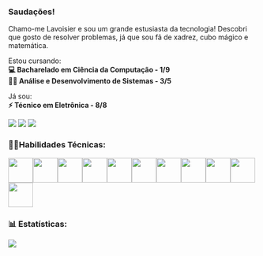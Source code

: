 ### Saudações!
Chamo-me Lavoisier e sou um grande estusiasta da tecnologia! Descobri que gosto de resolver problemas, já que sou fã de xadrez, cubo mágico e matemática.

Estou cursando:<br>
**💻 Bacharelado em Ciência da Computação - 1/9<br>👨‍💻 Análise e Desenvolvimento de Sistemas - 3/5<br>**

Já sou:<br>
**⚡ Técnico em Eletrônica - 8/8**
<div>
<a href = "mailto:contato@loc.lavoisier@gmail.com"><img loading="lazy" src="https://img.shields.io/badge/Gmail-D14836?style=for-the-badge&logo=gmail&logoColor=white" target="_blank"></a>
<a href="https://www.linkedin.com/in/lavoisier-oliveira/" target="_blank"><img loading="lazy" src="https://img.shields.io/badge/-LinkedIn-%230077B5?style=for-the-badge&logo=linkedin&logoColor=white" target="_blank"></a>
<a href="https://www.instagram.com/lavoisier__oliveira/" target="_blank"><img loading="lazy" src="https://img.shields.io/badge/-Instagram-%23E4405F?style=for-the-badge&logo=instagram&logoColor=white" target="_blank"></a>
</div>

### 🤹‍♀️Habilidades Técnicas:        
<img loading="lazy" src="https://cdn.jsdelivr.net/gh/devicons/devicon@latest/icons/git/git-original.svg" width="50" height="50"/><img loading="lazy" src="https://cdn.jsdelivr.net/gh/devicons/devicon@latest/icons/html5/html5-original-wordmark.svg" width="50" height="50"/><img loading="lazy" src="https://cdn.jsdelivr.net/gh/devicons/devicon@latest/icons/css3/css3-original-wordmark.svg" width="50" height="50"/><img loading="lazy" src="https://cdn.jsdelivr.net/gh/devicons/devicon@latest/icons/python/python-original.svg" width="50" height="50"/><img loading="lazy" src="https://cdn.jsdelivr.net/gh/devicons/devicon@latest/icons/javascript/javascript-original.svg" width="50" height="50"/><img loading="lazy" src="https://cdn.jsdelivr.net/gh/devicons/devicon@latest/icons/java/java-original.svg" width="50" height="50"/><img loading="lazy" src="https://cdn.jsdelivr.net/gh/devicons/devicon@latest/icons/c/c-original.svg" width="50" height="50"/><img loading="lazy" src="https://cdn.jsdelivr.net/gh/devicons/devicon@latest/icons/cplusplus/cplusplus-original.svg" width="50" height="50"/><img loading="lazy" src="https://cdn.jsdelivr.net/gh/devicons/devicon@latest/icons/flutter/flutter-original.svg" width="50" height="50"/><img loading="lazy" src="https://cdn.jsdelivr.net/gh/devicons/devicon@latest/icons/arduino/arduino-original-wordmark.svg" width="50" height="50"/><img loading="lazy" src="https://cdn.jsdelivr.net/gh/devicons/devicon@latest/icons/latex/latex-original.svg" width="50" height="50"/>

### 📊 Estatísticas:
![](https://github-readme-streak-stats.herokuapp.com/?user=Lavoisier-Oliveira&theme=react&hide_border=true)<br/>

